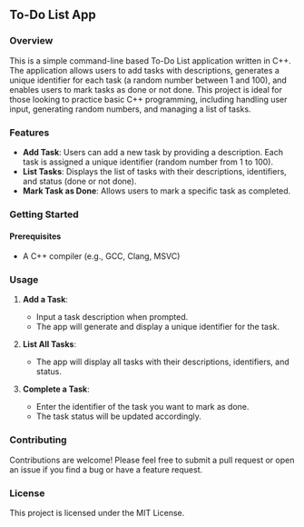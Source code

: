 ## To-Do List App

### Overview
This is a simple command-line based To-Do List application written in C++. The application allows users to add tasks with descriptions, generates a unique identifier for each task (a random number between 1 and 100), and enables users to mark tasks as done or not done. This project is ideal for those looking to practice basic C++ programming, including handling user input, generating random numbers, and managing a list of tasks.

### Features
- **Add Task**: Users can add a new task by providing a description. Each task is assigned a unique identifier (random number from 1 to 100).
- **List Tasks**: Displays the list of tasks with their descriptions, identifiers, and status (done or not done).
- **Mark Task as Done**: Allows users to mark a specific task as completed.

### Getting Started
#### Prerequisites
- A C++ compiler (e.g., GCC, Clang, MSVC)

### Usage
1. **Add a Task**: 
   - Input a task description when prompted.
   - The app will generate and display a unique identifier for the task.

2. **List All Tasks**: 
   - The app will display all tasks with their descriptions, identifiers, and status.

3. **Complete a Task**: 
   - Enter the identifier of the task you want to mark as done.
   - The task status will be updated accordingly.

### Contributing
Contributions are welcome! Please feel free to submit a pull request or open an issue if you find a bug or have a feature request.

### License
This project is licensed under the MIT License.
